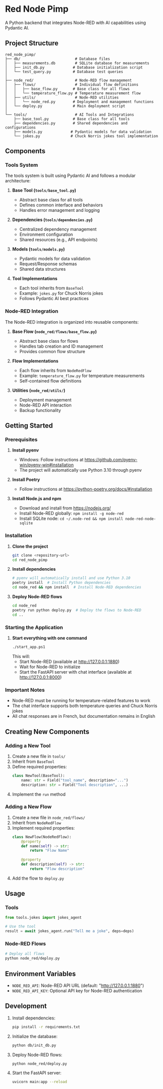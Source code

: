 # Red Node Pimp

A Python backend that integrates Node-RED with AI capabilities using Pydantic AI.

## Project Structure

```
red_node_pimp/
├── db/                         # Database files
│   ├── measurements.db         # SQLite database for measurements
│   ├── init_db.py             # Database initialization script
│   └── test_query.py          # Database test queries
│
├── node_red/                   # Node-RED flow management
│   ├── flows/                  # Individual flow definitions
│   │   ├── base_flow.py       # Base class for all flows
│   │   └── temperature_flow.py # Temperature measurement flow
│   ├── utils/                  # Node-RED utilities
│   │   └── node_red.py        # Deployment and management functions
│   └── deploy.py              # Main deployment script
│
└── tools/                      # AI Tools and Integrations
    ├── base_tool.py           # Base class for all tools
    ├── dependencies.py        # Shared dependencies and configurations
    ├── models.py             # Pydantic models for data validation
    └── jokes.py              # Chuck Norris jokes tool implementation
```

## Components

### Tools System

The tools system is built using Pydantic AI and follows a modular architecture:

1. **Base Tool (`tools/base_tool.py`)**
   - Abstract base class for all tools
   - Defines common interface and behaviors
   - Handles error management and logging

2. **Dependencies (`tools/dependencies.py`)**
   - Centralized dependency management
   - Environment configuration
   - Shared resources (e.g., API endpoints)

3. **Models (`tools/models.py`)**
   - Pydantic models for data validation
   - Request/Response schemas
   - Shared data structures

4. **Tool Implementations**
   - Each tool inherits from `BaseTool`
   - Example: `jokes.py` for Chuck Norris jokes
   - Follows Pydantic AI best practices

### Node-RED Integration

The Node-RED integration is organized into reusable components:

1. **Base Flow (`node_red/flows/base_flow.py`)**
   - Abstract base class for flows
   - Handles tab creation and ID management
   - Provides common flow structure

2. **Flow Implementations**
   - Each flow inherits from `NodeRedFlow`
   - Example: `temperature_flow.py` for temperature measurements
   - Self-contained flow definitions

3. **Utilities (`node_red/utils/`)**
   - Deployment management
   - Node-RED API interaction
   - Backup functionality

## Getting Started

### Prerequisites

1. **Install pyenv**
   - Windows: Follow instructions at https://github.com/pyenv-win/pyenv-win#installation
   - The project will automatically use Python 3.10 through pyenv

2. **Install Poetry**
   - Follow instructions at https://python-poetry.org/docs/#installation
   
3. **Install Node.js and npm**
   - Download and install from https://nodejs.org/
   - Install Node-RED globally: `npm install -g node-red`
   - Install SQLite node: `cd ~/.node-red && npm install node-red-node-sqlite`

### Installation

1. **Clone the project**
   ```bash
   git clone <repository-url>
   cd red_node_pimp
   ```

2. **Install dependencies**
   ```bash
   # pyenv will automatically install and use Python 3.10
   poetry install  # Install Python dependencies
   cd node_red && npm install  # Install Node-RED dependencies
   ```

3. **Deploy Node-RED flows**
   ```bash
   cd node_red
   poetry run python deploy.py  # Deploy the flows to Node-RED
   cd ..
   ```

### Starting the Application

1. **Start everything with one command**
   ```bash
   ./start_app.ps1
   ```
   This will:
   - Start Node-RED (available at http://127.0.0.1:1880)
   - Wait for Node-RED to initialize
   - Start the FastAPI server with chat interface (available at http://127.0.0.1:8000)

### Important Notes

- Node-RED must be running for temperature-related features to work
- The chat interface supports both temperature queries and Chuck Norris jokes
- All chat responses are in French, but documentation remains in English

## Creating New Components

### Adding a New Tool

1. Create a new file in `tools/`
2. Inherit from `BaseTool`
3. Define required properties:
   ```python
   class NewTool(BaseTool):
       name: str = Field("tool_name", description="...")
       description: str = Field("Tool description", ...)
   ```
4. Implement the `run` method

### Adding a New Flow

1. Create a new file in `node_red/flows/`
2. Inherit from `NodeRedFlow`
3. Implement required properties:
   ```python
   class NewFlow(NodeRedFlow):
       @property
       def name(self) -> str:
           return "Flow Name"
           
       @property
       def description(self) -> str:
           return "Flow description"
   ```
4. Add the flow to `deploy.py`

## Usage

### Tools

```python
from tools.jokes import jokes_agent

# Use the tool
result = await jokes_agent.run("Tell me a joke", deps=deps)
```

### Node-RED Flows

```bash
# Deploy all flows
python node_red/deploy.py
```

## Environment Variables

- `NODE_RED_API`: Node-RED API URL (default: "http://127.0.0.1:1880")
- `NODE_RED_API_KEY`: Optional API key for Node-RED authentication

## Development

1. Install dependencies:
   ```bash
   pip install -r requirements.txt
   ```

2. Initialize the database:
   ```bash
   python db/init_db.py
   ```

3. Deploy Node-RED flows:
   ```bash
   python node_red/deploy.py
   ```

4. Start the FastAPI server:
   ```bash
   uvicorn main:app --reload
   ```